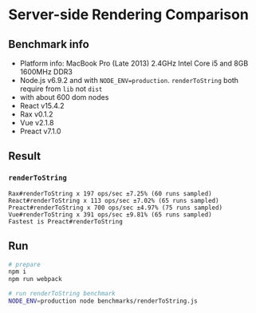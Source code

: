# Server-side Rendering Comparison

## Benchmark info

- Platform info: MacBook Pro (Late 2013) 2.4GHz Intel Core i5 and 8GB 1600MHz DDR3
- Node.js v6.9.2 and with `NODE_ENV=production`. `renderToString` both require from `lib` not `dist`
- with about 600 dom nodes
- React v15.4.2
- Rax v0.1.2
- Vue v2.1.8 
- Preact v7.1.0

## Result

### `renderToString`

```
Rax#renderToString x 197 ops/sec ±7.25% (60 runs sampled)
React#renderToString x 113 ops/sec ±7.02% (65 runs sampled)
Preact#renderToString x 700 ops/sec ±4.97% (75 runs sampled)
Vue#renderToString x 391 ops/sec ±9.81% (65 runs sampled)
Fastest is Preact#renderToString
```

## Run

```bash
# prepare
npm i
npm run webpack

# run renderToString benchmark
NODE_ENV=production node benchmarks/renderToString.js
```
